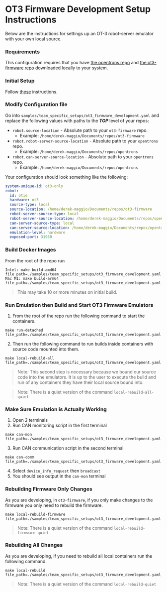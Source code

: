 # OT3 Firmware Development Setup Instructions

Below are the instructions for settings up an OT-3 robot-server emulator with your own local source.

### Requirements

This configuration requires that you have [the opentrons repo](https://github.com/Opentrons/opentrons) and
[the ot3-firmware repo](https://github.com/Opentrons/ot3-firmware) downloaded locally to your system.

### Initial Setup

Follow [these](https://github.com/Opentrons/opentrons-emulation/blob/main/README.md#initial-configuration) instructions.

### Modify Configuration file

Go into `samples/team_specific_setups/ot3_firmware_development.yaml` and replace the following values with paths to the
**_TOP_** level of your repos:

- `robot.source-location` - Absolute path to your `ot3-firmware` repo.
  - Example: `/home/derek-maggio/Documents/repos/ot3-firmware`
- `robot.robot-server-source-location` - Absolute path to your `opentrons` repo.
  - Example: `/home/derek-maggio/Documents/repos/opentrons`
- `robot.can-server-source-location` - Absolute path to your `opentrons` repo.
  - Example: `/home/derek-maggio/Documents/repos/opentrons`

Your configuration should look something like the following:

```yaml
system-unique-id: ot3-only
robot:
  id: otie
  hardware: ot3
  source-type: local
  source-location: /home/derek-maggio/Documents/repos/ot3-firmware
  robot-server-source-type: local
  robot-server-source-location: /home/derek-maggio/Documents/repos/opentrons
  can-server-source-type: local
  can-server-source-location: /home/derek-maggio/Documents/repos/opentrons
  emulation-level: hardware
  exposed-port: 31950
```

### Build Docker Images

From the root of the repo run

```
Intel: make build-amd64 file_path=./samples/team_specific_setups/ot3_firmware_development.yaml
Mac M1: make build-arm64 file_path=./samples/team_specific_setups/ot3_firmware_development.yaml
```

> This may take 10 or more minutes on initial build.

### Run Emulation then Build and Start OT3 Firmware Emulators

1. From the root of the repo run the following command to start the containers.

```shell
make run-detached file_path=./samples/team_specific_setups/ot3_firmware_development.yaml
```

2. Then run the following command to run builds inside containers with source code mounted into them.

```shell
make local-rebuild-all file_path=./samples/team_specific_setups/ot3_firmware_development.yaml
```

> Note: This second step is necessary because we bound our source code into the emulators. It is up to the user to execute the build and run of any containers they have their local source bound into.

> Note: There is a quiet version of the command `local-rebuild-all-quiet`

### Make Sure Emulation is Actually Working

1. Open 2 terminals
1. Run CAN monitoring script in the first terminal

```shell
make can-mon file_path=./samples/team_specific_setups/ot3_firmware_development.yaml
```

3. Run CAN communication script in the second terminal

```shell
make can-comm file_path=./samples/team_specific_setups/ot3_firmware_development.yaml
```

4. Select `device_info_request` then `broadcast`
1. You should see output in the `can-mon` terminal

### Rebuilding Firmware Only Changes

As you are developing, in `ot3-firmware`, if you only make changes to the firmware you only need to rebuild the
firmware.

```shell
make local-rebuild-firmware file_path=./samples/team_specific_setups/ot3_firmware_development.yaml
```

> Note: There is a quiet version of the command `local-rebuild-firmware-quiet`

### Rebuilding All Changes

As you are developing, if you need to rebuild all local containers run the following command.

```shell
make local-rebuild file_path=./samples/team_specific_setups/ot3_firmware_development.yaml
```

> Note: There is a quiet version of the command `local-rebuild-quiet`
